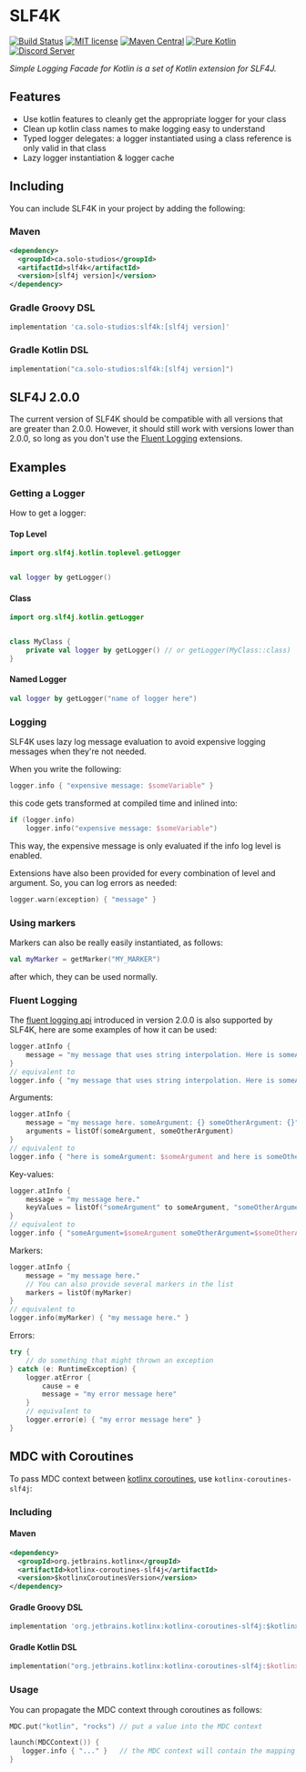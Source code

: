 # SLF4K

[![Build Status](https://img.shields.io/jenkins/build?jobUrl=https%3A%2F%2Fci.solo-studios.ca%2Fjob%2Fsolo-studios%2Fjob%2FSLF4K%2F&style=for-the-badge)](https://ci.solo-studios.ca/job/solo-studios/job/SLF4K/)
[![MIT license](https://img.shields.io/badge/License-MIT-blue.svg?style=for-the-badge)](LICENSE)
[![Maven Central](https://img.shields.io/maven-central/v/ca.solo-studios/slf4k.svg?style=for-the-badge&label=Maven%20Central)](https://search.maven.org/search?q=g:ca.solo-studios%20a:slf4k)
[![Pure Kotlin](https://img.shields.io/badge/100%25-kotlin-blue.svg?style=for-the-badge)](https://kotlinlang.org/)
[![Discord Server](https://img.shields.io/discord/871114669761372221?color=7389D8&label=Discord&logo=discord&logoColor=8fa3ff&style=for-the-badge)](https://discord.solo-studios.ca)

*Simple Logging Facade for Kotlin is a set of Kotlin extension for SLF4J.*

## Features

- Use kotlin features to cleanly get the appropriate logger for your class
- Clean up kotlin class names to make logging easy to understand
- Typed logger delegates: a logger instantiated using a class reference is only valid in that class
- Lazy logger instantiation & logger cache

## Including

You can include SLF4K in your project by adding the following:

### Maven

```xml
<dependency>
  <groupId>ca.solo-studios</groupId>
  <artifactId>slf4k</artifactId>
  <version>[slf4j version]</version>
</dependency>
```

### Gradle Groovy DSL

```groovy
implementation 'ca.solo-studios:slf4k:[slf4j version]'
```

### Gradle Kotlin DSL

```kotlin
implementation("ca.solo-studios:slf4k:[slf4j version]")
```

## SLF4J 2.0.0

The current version of SLF4K should be compatible with all versions that are greater than 2.0.0.
However, it should still work with versions lower than 2.0.0, so long as you don't use
the [Fluent Logging](#fluent-logging) extensions.

## Examples

### Getting a Logger

How to get a logger:

#### Top Level

```kotlin
import org.slf4j.kotlin.toplevel.getLogger


val logger by getLogger()
```

#### Class

```kotlin
import org.slf4j.kotlin.getLogger


class MyClass {
    private val logger by getLogger() // or getLogger(MyClass::class)
}
```

#### Named Logger

```kotlin
val logger by getLogger("name of logger here")
```

### Logging

SLF4K uses lazy log message evaluation to avoid expensive logging messages when they're not needed.

When you write the following:

```kotlin
logger.info { "expensive message: $someVariable" }
```

this code gets transformed at compiled time and inlined into:

```kotlin
if (logger.info)
    logger.info("expensive message: $someVariable")
```

This way, the expensive message is only evaluated if the info log level is enabled.

Extensions have also been provided for every combination of level and argument. So, you can log errors as needed:

```kotlin
logger.warn(exception) { "message" }
```

### Using markers

Markers can also be really easily instantiated, as follows:

```kotlin
val myMarker = getMarker("MY_MARKER")
```

after which, they can be used normally.

### Fluent Logging

The [fluent logging api](https://www.slf4j.org/manual.html#fluent) introduced in version 2.0.0 is also supported by
SLF4K,
here are some examples of how it can be used:

```kotlin
logger.atInfo {
    message = "my message that uses string interpolation. Here is someArgument: $someArgument"
}
// equivalent to
logger.info { "my message that uses string interpolation. Here is someArgument: $someArgument" }
```

Arguments:

```kotlin
logger.atInfo {
    message = "my message here. someArgument: {} someOtherArgument: {}"
    arguments = listOf(someArgument, someOtherArgument)
}
// equivalent to
logger.info { "here is someArgument: $someArgument and here is someOtherArgument: $someOtherArgument" }
```

Key-values:

```kotlin
logger.atInfo {
    message = "my message here."
    keyValues = listOf("someArgument" to someArgument, "someOtherArgument" to someOtherArgument)
}
// equivalent to
logger.info { "someArgument=$someArgument someOtherArgument=$someOtherArgument my message here." }
```

Markers:

```kotlin
logger.atInfo {
    message = "my message here."
    // You can also provide several markers in the list
    markers = listOf(myMarker)
}
// equivalent to
logger.info(myMarker) { "my message here." }
```

Errors:

```kotlin
try {
    // do something that might thrown an exception
} catch (e: RuntimeException) {
    logger.atError {
        cause = e
        message = "my error message here"
    }
    // equivalent to
    logger.error(e) { "my error message here" }
}
```

## MDC with Coroutines

To pass MDC context between [kotlinx coroutines](https://github.com/Kotlin/kotlinx.coroutines),
use `kotlinx-coroutines-slf4j`:

### Including

#### Maven

```xml
<dependency>
  <groupId>org.jetbrains.kotlinx</groupId>
  <artifactId>kotlinx-coroutines-slf4j</artifactId>
  <version>$kotlinxCoroutinesVersion</version>
</dependency>
```

#### Gradle Groovy DSL

```groovy
implementation 'org.jetbrains.kotlinx:kotlinx-coroutines-slf4j:$kotlinxCoroutinesVersion'
```

#### Gradle Kotlin DSL

```kotlin
implementation("org.jetbrains.kotlinx:kotlinx-coroutines-slf4j:$kotlinxCoroutinesVersion")
```

### Usage

You can propagate the MDC context through coroutines as follows:

```kt
MDC.put("kotlin", "rocks") // put a value into the MDC context

launch(MDCContext()) {
   logger.info { "..." }   // the MDC context will contain the mapping here
}
```
